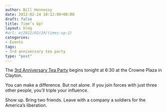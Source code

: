 ```yaml
---
author: Bill Hennessy
date: 2012-02-24 10:12:00+00:00
draft: false
title: Time’s Up!
layout: blog
#url: e/2012/02/24/times-up-2/
categories:
- Events
tags:
- 3rd anniversary tea party
type: "post"
---
```


The [3rd Anniversary Tea Party](https://3rdanniversaryteaparty.eventbrite.com/) begins tonight at 6:30 at the Crowne Plaza in Clayton.

You can make a difference. But not alone. If you join forces with just three other people, you’ll triple your influence. 

Show up. Bring two friends. Leave with a company a soldiers for the America’s liberation.
